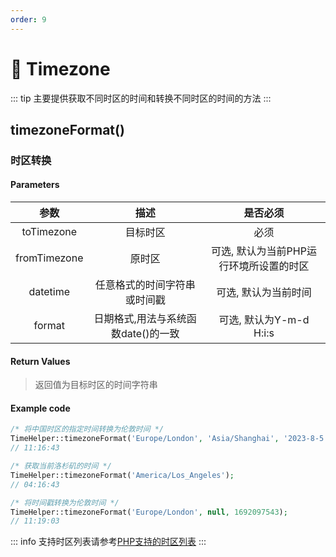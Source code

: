 ```yaml
---
order: 9
---
```


# 🍎 Timezone

::: tip
主要提供获取不同时区的时间和转换不同时区的时间的方法
:::

## timezoneFormat()

### 时区转换

#### Parameters

|      参数      |          描述           |          是否必须          |
|:------------:|:---------------------:|:----------------------:|
|  toTimezone  |         目标时区          |           必须           |
| fromTimezone |          原时区          | 可选, 默认为当前PHP运行环境所设置的时区 |
|   datetime   |    任意格式的时间字符串或时间戳     |      可选, 默认为当前时间       |
|    format    | 日期格式,用法与系统函数date()的一致 |   可选, 默认为Y-m-d H:i:s   |

#### Return Values

> 返回值为目标时区的时间字符串

#### Example code

```php
/* 将中国时区的指定时间转换为伦敦时间 */
TimeHelper::timezoneFormat('Europe/London', 'Asia/Shanghai', '2023-8-5 19:16:43', 'H:i:s');
// 11:16:43

/* 获取当前洛杉矶的时间 */
TimeHelper::timezoneFormat('America/Los_Angeles');
// 04:16:43

/* 将时间戳转换为伦敦时间 */
TimeHelper::timezoneFormat('Europe/London', null, 1692097543);
// 11:19:03
```

::: info
支持时区列表请参考[PHP支持的时区列表](https://www.php.net/manual/zh/timezones.php)
:::